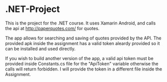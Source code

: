 # .NET-Project
This is the project for the .NET course. 
It uses Xamarin Android, and calls the api at http://paperquotes.com/ for quotes. 

The app allows for searching and saving of quotes provided by the API.
The provided apk inside the assignment has a valid token aleardy provided so it can be installed and used directly.

If you wish to build another version of the app, a valid api token must be provided inside Constants.cs file for the "ApiToken" variable otherwise the calls will return forbidden. I will provide the token in a different file inside the Assignment.
